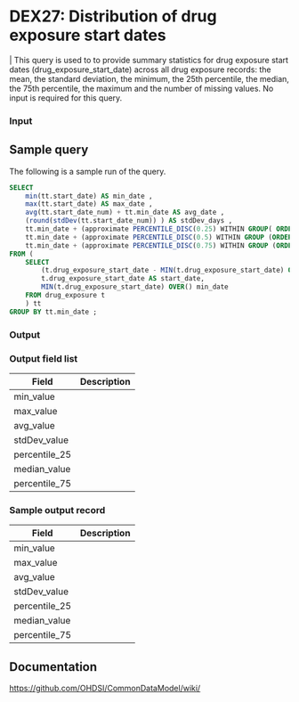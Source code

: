 # DEX27: Distribution of drug exposure start dates

| This query is used to to provide summary statistics for drug exposure start dates (drug_exposure_start_date) across all drug exposure records: the mean, the standard deviation, the minimum, the 25th percentile, the median, the 75th percentile, the maximum and the number of missing values. No input is required for this query.

### Input <None>
## Sample query
The following is a sample run of the query.  

```sql
SELECT
    min(tt.start_date) AS min_date , 
    max(tt.start_date) AS max_date , 
    avg(tt.start_date_num) + tt.min_date AS avg_date , 
    (round(stdDev(tt.start_date_num)) ) AS stdDev_days , 
    tt.min_date + (approximate PERCENTILE_DISC(0.25) WITHIN GROUP( ORDER BY tt.start_date_num ) ) AS percentile_25_date , 
    tt.min_date + (approximate PERCENTILE_DISC(0.5) WITHIN GROUP (ORDER BY tt.start_date_num ) ) AS median_date , 
    tt.min_date + (approximate PERCENTILE_DISC(0.75) WITHIN GROUP (ORDER BY tt.start_date_num ) ) AS percentile_75_date 
FROM ( 
    SELECT
        (t.drug_exposure_start_date - MIN(t.drug_exposure_start_date) OVER()) AS start_date_num, 
        t.drug_exposure_start_date AS start_date, 
        MIN(t.drug_exposure_start_date) OVER() min_date 
    FROM drug_exposure t 
    ) tt 
GROUP BY tt.min_date ; 
```

### Output

### Output field list

|  Field |  Description |
| --- | --- | 
| min_value |   |
| max_value |   |
| avg_value |   |
| stdDev_value |   |
| percentile_25 |   |
| median_value |   |
| percentile_75 |   |

### Sample output record

|  Field |  Description |
| --- | --- | 
| min_value |   |
| max_value |   |
| avg_value |   |
| stdDev_value |   |
| percentile_25 |   |
| median_value |   |
| percentile_75 |   |


## Documentation
https://github.com/OHDSI/CommonDataModel/wiki/
